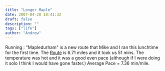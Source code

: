 ```yaml
---
title: "Longer Maple"
date: 2007-04-20 18:41:32
draft: false
description: ""
tags: ["life"]
author: "Andrew"
---
```


Running : "Mapledurham" is a new route that Mike and I ran this lunchtime for the first time. The [Route](http://www.gmap-pedometer.com/?r=877586) is 6.71 miles and it took us 51 mins. The temperature was hot and it was a good even pace (although if I were doing it solo I think I would have gone faster.) Average Pace = 7.36 min/mile.

